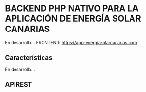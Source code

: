 # BACKEND PHP NATIVO PARA LA APLICACIÓN DE ENERGÍA SOLAR CANARIAS

En desarrollo...
FRONTEND: https://app-energiasolarcanarias.com

## Características

En desarrollo...


## APIREST
